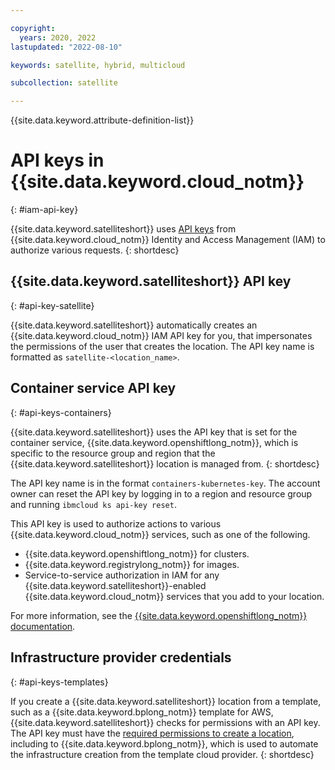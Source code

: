 ```yaml
---

copyright:
  years: 2020, 2022
lastupdated: "2022-08-10"

keywords: satellite, hybrid, multicloud

subcollection: satellite

---
```


{{site.data.keyword.attribute-definition-list}}

# API keys in {{site.data.keyword.cloud_notm}}
{: #iam-api-key}

{{site.data.keyword.satelliteshort}} uses [API keys](/docs/account?topic=account-manapikey) from {{site.data.keyword.cloud_notm}} Identity and Access Management (IAM) to authorize various requests.
{: shortdesc}


## {{site.data.keyword.satelliteshort}} API key
{: #api-key-satellite}

{{site.data.keyword.satelliteshort}} automatically creates an {{site.data.keyword.cloud_notm}} IAM API key for you, that impersonates the permissions of the user that creates the location. The API key name is formatted as `satellite-<location_name>`.

## Container service API key
{: #api-keys-containers}

{{site.data.keyword.satelliteshort}} uses the API key that is set for the container service, {{site.data.keyword.openshiftlong_notm}}, which is specific to the resource group and region that the {{site.data.keyword.satelliteshort}} location is managed from.
{: shortdesc}

The API key name is in the format `containers-kubernetes-key`. The account owner can reset the API key by logging in to a region and resource group and running `ibmcloud ks api-key reset`.

This API key is used to authorize actions to various {{site.data.keyword.cloud_notm}} services, such as one of the following.
- {{site.data.keyword.openshiftlong_notm}} for clusters.
- {{site.data.keyword.registrylong_notm}} for images.
- Service-to-service authorization in IAM for any {{site.data.keyword.satelliteshort}}-enabled {{site.data.keyword.cloud_notm}} services that you add to your location.

For more information, see the [{{site.data.keyword.openshiftlong_notm}} documentation](/docs/openshift?topic=openshift-access-creds#api_key_about).

## Infrastructure provider credentials
{: #api-keys-templates}

If you create a {{site.data.keyword.satelliteshort}} location from a template, such as a {{site.data.keyword.bplong_notm}} template for AWS, {{site.data.keyword.satelliteshort}} checks for permissions with an API key. The API key must have the [required permissions to create a location](/docs/satellite?topic=satellite-iam#iam-roles-usecases), including to {{site.data.keyword.bplong_notm}}, which is used to automate the infrastructure creation from the template cloud provider.
{: shortdesc}
